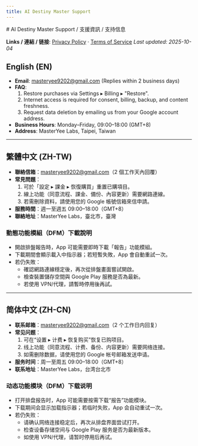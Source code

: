 ```yaml
---
title: AI Destiny Master Support
---
```


﻿# AI Destiny Master Support / 支援資訊 / 支持信息

**Links / 連結 / 链接**: [Privacy Policy](index.html) · [Terms of Service](terms.html)
_Last updated: 2025-10-04_

## English (EN)
- **Email**: masteryee9202@gmail.com (Replies within 2 business days)
- **FAQ**:
  1. Restore purchases via Settings ▸ Billing ▸ "Restore".
  2. Internet access is required for consent, billing, backup, and content freshness.
  3. Request data deletion by emailing us from your Google account address.
- **Business Hours**: Monday–Friday, 09:00–18:00 (GMT+8)
- **Address**: MasterYee Labs, Taipei, Taiwan

---

## 繁體中文 (ZH-TW)
- **聯絡信箱**：masteryee9202@gmail.com（2 個工作天內回覆）
- **常見問題**：
  1. 可於「設定 ▸ 課金 ▸ 恢復購買」重置已購項目。
  2. 線上功能（同意流程、課金、備份、內容更新）需要網路連線。
  3. 若需刪除資料，請使用您的 Google 帳號信箱來信申請。
- **服務時間**：週一至週五 09:00–18:00（GMT+8）
- **聯絡地址**：MasterYee Labs，臺北市，臺灣

### 動態功能模組（DFM）下載說明
- 開啟排盤報告時，App 可能需要即時下載「報告」功能模組。
- 下載期間會顯示載入中指示器；若短暫失敗，App 會自動重試一次。
- 若仍失敗：
  - 確認網路連線穩定後，再次從排盤畫面嘗試開啟。
  - 檢查裝置儲存空間與 Google Play 服務是否為最新。
  - 若使用 VPN/代理，請暫時停用後再試。

---

## 简体中文 (ZH-CN)
- **联系邮箱**：masteryee9202@gmail.com（2 个工作日内回复）
- **常见问题**：
  1. 可在“设置 ▸ 计费 ▸ 恢复购买”恢复已购项目。
  2. 线上功能（同意流程、计费、备份、内容更新）需要网络连接。
  3. 如需删除数据，请使用您的 Google 帐号邮箱发送申请。
- **服务时间**：周一至周五 09:00–18:00（GMT+8）
- **联系地址**：MasterYee Labs，台湾台北市

### 动态功能模块（DFM）下载说明
- 打开排盘报告时，App 可能需要按需下载“报告”功能模块。
- 下载期间会显示加载指示器；若临时失败，App 会自动重试一次。
- 若仍失败：
  - 请确认网络连接稳定后，再次从排盘界面尝试打开。
  - 检查设备存储空间与 Google Play 服务是否为最新版本。
  - 如使用 VPN/代理，请暂时停用后再试。
